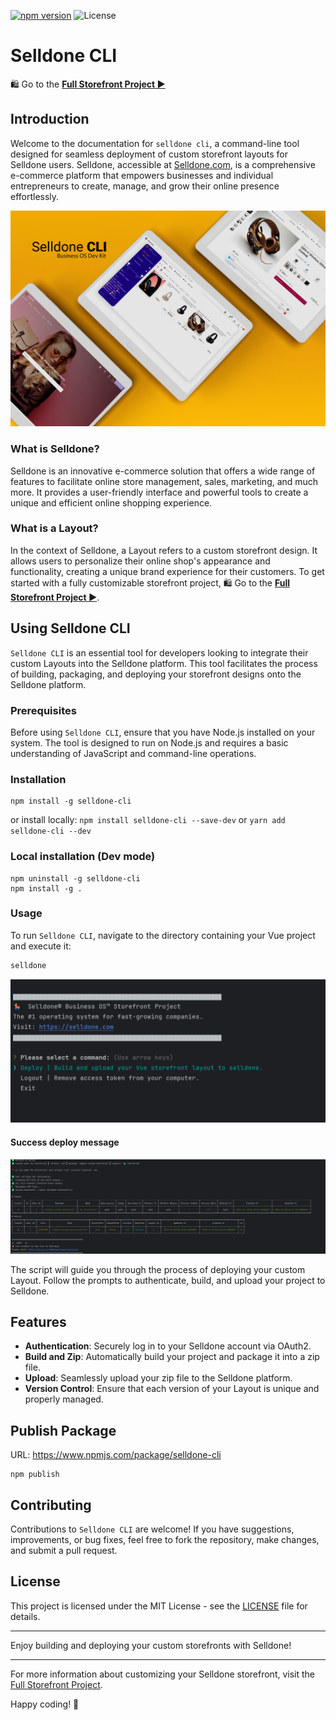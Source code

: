 [![npm version](https://img.shields.io/npm/v/selldone-cli.svg)](https://www.npmjs.com/package/selldone-cli)
![License](https://img.shields.io/github/license/selldone/cli.svg)

# Selldone CLI

🛍️ Go to the [**Full Storefront Project ▶**](https://github.com/selldone/storefront)

## Introduction

Welcome to the documentation for `selldone cli`, a command-line tool designed for seamless deployment of custom
storefront layouts for Selldone users. Selldone, accessible at [Selldone.com](https://www.selldone.com), is a
comprehensive e-commerce platform that empowers businesses and individual entrepreneurs to create, manage, and grow
their online presence effortlessly.


![Selldone Business OS Dev Kit](_docs/images/dev-kit.jpg)


### What is Selldone?

Selldone is an innovative e-commerce solution that offers a wide range of features to facilitate online store
management, sales, marketing, and much more. It provides a user-friendly interface and powerful tools to create a unique
and efficient online shopping experience.

### What is a Layout?

In the context of Selldone, a Layout refers to a custom storefront design. It allows users to personalize their online
shop's appearance and functionality, creating a unique brand experience for their customers. To get started with a fully
customizable storefront project, 🛍️ Go to the [**Full Storefront Project ▶**](https://github.com/selldone/storefront).

## Using Selldone CLI

`Selldone CLI` is an essential tool for developers looking to integrate their custom Layouts into the Selldone platform.
This tool facilitates the process of building, packaging, and deploying your storefront designs onto the Selldone
platform.

### Prerequisites

Before using `Selldone CLI`, ensure that you have Node.js installed on your system. The tool is designed to run on Node.js
and requires a basic understanding of JavaScript and command-line operations.

### Installation

```shell
npm install -g selldone-cli
```
or install locally: `npm install selldone-cli --save-dev` or `yarn add selldone-cli --dev`

### Local installation (Dev mode)

```shell
npm uninstall -g selldone-cli
npm install -g .
```

### Usage

To run `Selldone CLI`, navigate to the directory containing your Vue project and execute it:

```bash
selldone
```

![Run selldone cli screenshot](_docs/images/run-selldone-cli.png)


#### Success deploy message

![Success deploy message](_docs/images/success-deploy-message.png)

The script will guide you through the process of deploying your custom Layout. Follow the prompts to authenticate,
build, and upload your project to Selldone.

## Features

- **Authentication**: Securely log in to your Selldone account via OAuth2.
- **Build and Zip**: Automatically build your project and package it into a zip file.
- **Upload**: Seamlessly upload your zip file to the Selldone platform.
- **Version Control**: Ensure that each version of your Layout is unique and properly managed.


## Publish Package

URL: https://www.npmjs.com/package/selldone-cli

```shell
npm publish
```

## Contributing

Contributions to `Selldone CLI` are welcome! If you have suggestions, improvements, or bug fixes, feel free to fork the
repository, make changes, and submit a pull request.

## License
This project is licensed under the MIT License - see the [LICENSE](LICENSE.md) file for details.


---

Enjoy building and deploying your custom storefronts with Selldone!

---

For more information about customizing your Selldone storefront, visit
the [Full Storefront Project](https://github.com/selldone/storefront).

Happy coding! 🎊